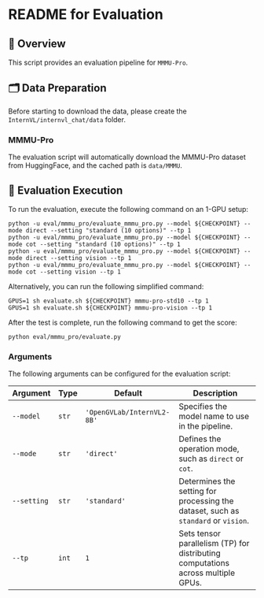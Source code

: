 # README for Evaluation

## 🌟 Overview

This script provides an evaluation pipeline for `MMMU-Pro`.

## 🗂️ Data Preparation

Before starting to download the data, please create the `InternVL/internvl_chat/data` folder.

### MMMU-Pro

The evaluation script will automatically download the MMMU-Pro dataset from HuggingFace, and the cached path is `data/MMMU`.

## 🏃 Evaluation Execution

To run the evaluation, execute the following command on an 1-GPU setup:

```shell
python -u eval/mmmu_pro/evaluate_mmmu_pro.py --model ${CHECKPOINT} --mode direct --setting "standard (10 options)" --tp 1
python -u eval/mmmu_pro/evaluate_mmmu_pro.py --model ${CHECKPOINT} --mode cot --setting "standard (10 options)" --tp 1
python -u eval/mmmu_pro/evaluate_mmmu_pro.py --model ${CHECKPOINT} --mode direct --setting vision --tp 1
python -u eval/mmmu_pro/evaluate_mmmu_pro.py --model ${CHECKPOINT} --mode cot --setting vision --tp 1
```

Alternatively, you can run the following simplified command:

```shell
GPUS=1 sh evaluate.sh ${CHECKPOINT} mmmu-pro-std10 --tp 1
GPUS=1 sh evaluate.sh ${CHECKPOINT} mmmu-pro-vision --tp 1
```

After the test is complete, run the following command to get the score:

```shell
python eval/mmmu_pro/evaluate.py
```

### Arguments

The following arguments can be configured for the evaluation script:

| Argument    | Type  | Default                    | Description                                                                        |
| ----------- | ----- | -------------------------- | ---------------------------------------------------------------------------------- |
| `--model`   | `str` | `'OpenGVLab/InternVL2-8B'` | Specifies the model name to use in the pipeline.                                   |
| `--mode`    | `str` | `'direct'`                 | Defines the operation mode, such as `direct` or `cot`.                             |
| `--setting` | `str` | `'standard'`               | Determines the setting for processing the dataset, such as `standard` or `vision`. |
| `--tp`      | `int` | `1`                        | Sets tensor parallelism (TP) for distributing computations across multiple GPUs.   |
